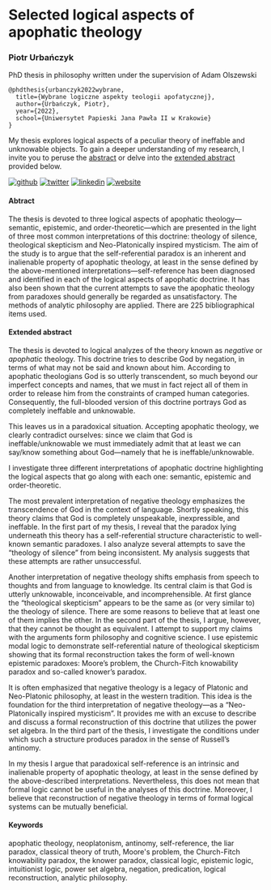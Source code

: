 # Selected logical aspects of apophatic theology

### Piotr Urbańczyk
PhD thesis in philosophy written under the supervision of Adam Olszewski

    @phdthesis{urbanczyk2022wybrane,
	  title={Wybrane logiczne aspekty teologii apofatycznej},
	  author={Urbańczyk, Piotr},
	  year={2022},
	  school={Uniwersytet Papieski Jana Pawła II w Krakowie}
	}


My thesis explores logical aspects of a peculiar theory of ineffable and unknowable objects. To gain a deeper understanding of my research, I invite you to peruse the [abstract](#Abtract) or delve into the [extended abstract](#Extended-abstract) provided below.

[![github](https://img.shields.io/badge/GitHub-purbancz-181717.svg?style=flat&logo=github)](https://github.com/purbancz) [![twitter](https://img.shields.io/badge/Twitter-@purbancz-00aced.svg?style=flat&logo=twitter)](https://twitter.com/purbancz) [![linkedin](https://img.shields.io/badge/LinkedIn-Piotr_Urbańczyk-00aced.svg?style=flat&logo=linkedin)](https://www.linkedin.com/in/piotr-urba%C5%84czyk-9943ab17a/) [![website](https://img.shields.io/badge/Website-Piotr_Urbańczyk-5087B2.svg?style=flat&logo=data:image/svg%2bxml;base64,PHN2ZyB4bWxucz0iaHR0cDovL3d3dy53My5vcmcvMjAwMC9zdmciIHg9IjBweCIgeT0iMHB4IiB3aWR0aD0iMTAwIiBoZWlnaHQ9IjEwMCIgdmlld0JveD0iMCAwIDI0IDI0Ij4KICAgIDxwYXRoIGQ9Ik0gMTIgMi4wOTk2MDk0IEwgMSAxMiBMIDQgMTIgTCA0IDIxIEwgMTAgMjEgTCAxMCAxNCBMIDE0IDE0IEwgMTQgMjEgTCAyMCAyMSBMIDIwIDEyIEwgMjMgMTIgTCAxMiAyLjA5OTYwOTQgeiIgZmlsbD0iI2ZmZiI+PC9wYXRoPgo8L3N2Zz4=)](https://www.copernicuscenter.edu.pl/en/person/urbanczyk-piotr-2/)

#### Abtract

The thesis is devoted to three logical aspects of apophatic theology—semantic, epistemic, and order-theoretic—which are presented in the light of three most common interpretations of this doctrine: theology of silence, theological skepticism and Neo-Platonically inspired mysticism. The aim of the study is to argue that the self-referential paradox is an inherent and inalienable property of apophatic theology, at least in the sense defined by the above-mentioned interpretations—self-reference has been diagnosed and identified in each of the logical aspects of apophatic doctrine. It has also been shown that the current attempts to save the apophatic theology from paradoxes should generally be regarded as unsatisfactory. The methods of analytic philosophy are applied. There are 225 bibliographical items used.

#### Extended abstract

The thesis is devoted to logical analyzes of the theory known as  _negative_ or  _apophatic_ theology. This doctrine tries  to  describe  God  by  negation,  in  terms of what may not be said and known about him. According to apophatic theologians God is  so  utterly  transcendent,  so  much  beyond  our  imperfect  concepts  and  names,  that  we must in fact reject all of them in order to release him from the constraints of cramped human categories. Consequently, the full-blooded version of this doctrine portrays God  as  completely  ineffable  and  unknowable.

This  leaves  us  in  a  paradoxical  situation.  Accepting  apophatic  theology,  we  clearly contradict  ourselves:  since  we  claim  that  God  is  ineffable/unknowable  we  must  immediately  admit  that  at  least  we  can  say/know  something  about  God—namely  that  he  is ineffable/unknowable.

I  investigate  three  different  interpretations  of  apophatic  doctrine  highlighting  the  logical aspects  that  go  along  with  each  one:  semantic,  epistemic  and  order-theoretic.

The most prevalent interpretation of negative theology emphasizes the transcendence of God in the context of language. Shortly  speaking,  this  theory  claims  that  God  is  completely  unspeakable,  inexpressible,  and  ineffable.  In the  first  part  of  my  thesis,  I  reveal  that  the  paradox  lying  underneath  this  theory  has a self-referential  structure  characteristic  to  well-known  semantic  paradoxes.  I  also  analyze several  attempts  to  save the “theology  of  silence”  from  being  inconsistent.  My analysis suggests that these attempts are rather unsuccessful.

Another interpretation of negative theology shifts emphasis from speech to thoughts and  from  language  to  knowledge.  Its  central  claim  is  that  God  is  utterly  unknowable,  inconceivable,  and  incomprehensible.  At  first  glance the “theological  skepticism”  appears  to  be  the  same  as  (or  very  similar  to)  the  theology  of  silence.  There  are  some  reasons  to  believe  that  at  least  one  of  them  implies  the other. In the second part of the thesis, I argue, however, that they cannot be thought as equivalent. I  attempt  to  support  my  claims  with  the  arguments  form  philosophy  and  cognitive  science.  I use epistemic modal logic to demonstrate self-referential nature  of  theological  skepticism  showing  that  its  formal  reconstruction  takes  the  form of well-known epistemic paradoxes: Moore’s problem, the Church-Fitch knowability paradox and  so-called  knower’s  paradox.

It is often emphasized that negative theology is a legacy of Platonic and Neo-Platonic philosophy, at least in the western tradition. This  idea  is  the  foundation  for  the  third  interpretation  of  negative  theology—as  a “Neo-Platonically  inspired  mysticism”.  It  provides  me  with  an  excuse  to  describe  and  discuss a  formal  reconstruction  of  this  doctrine  that  utilizes  the  power  set  algebra.  In  the  third  part  of  the  thesis,  I  investigate  the  conditions under which such a structure produces paradox in the sense of Russell’s antinomy.

In my thesis I argue that paradoxical self-reference is an intrinsic and inalienable property  of  apophatic  theology,  at  least  in  the  sense  defined  by  the  above-described  interpretations.  Nevertheless,  this  does  not  mean  that  formal  logic  cannot  be  useful  in  the analyses of this doctrine. Moreover, I believe that reconstruction of negative theology in terms  of  formal  logical  systems  can  be  mutually  beneficial.

#### Keywords
apophatic theology, neoplatonism, antinomy, self-reference, the liar paradox, classical theory of truth, Moore's problem, the Church-Fitch knowability paradox, the knower paradox, classical logic, epistemic logic, intuitionist logic, power set algebra, negation, predication, logical reconstruction, analytic philosophy.
